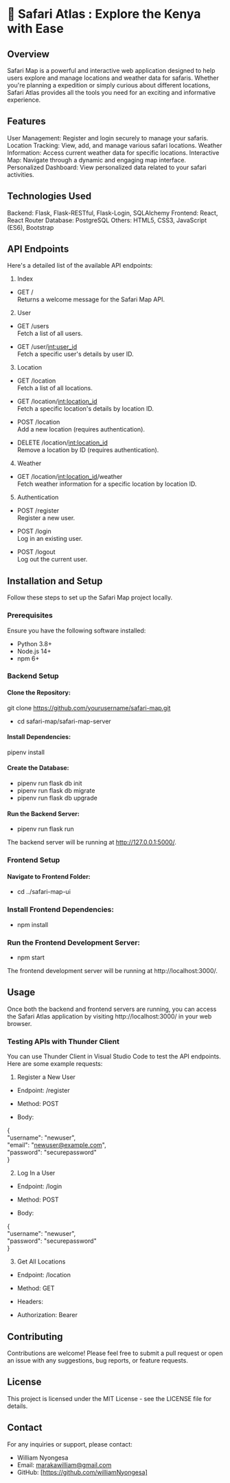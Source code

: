 

# 🦁  Safari Atlas : Explore the Kenya with Ease

## Overview
Safari Map is a powerful and interactive web application designed to help users explore and manage locations and weather data for safaris. Whether you're planning a expedition or simply curious about different locations, Safari Atlas provides all the tools you need for an exciting and informative experience.

## Features
User Management: Register and login securely to manage your safaris.
Location Tracking: View, add, and manage various safari locations.
Weather Information: Access current weather data for specific locations.
Interactive Map: Navigate through a dynamic and engaging map interface.
Personalized Dashboard: View personalized data related to your safari activities.

## Technologies Used
Backend: Flask, Flask-RESTful, Flask-Login, SQLAlchemy
Frontend: React, React Router
Database: PostgreSQL
Others: HTML5, CSS3, JavaScript (ES6), Bootstrap

## API Endpoints
Here's a detailed list of the available API endpoints:

1. Index
- GET /       
Returns a welcome message for the Safari Map API.
2. User
- GET /users  
Fetch a list of all users.  
 
- GET /user/<int:user_id>  
Fetch a specific user's details by user ID.

3. Location
- GET /location  
Fetch a list of all locations.

- GET /location/<int:location_id>  
Fetch a specific location's details by location ID.

- POST /location  
Add a new location (requires authentication).

- DELETE /location/<int:location_id>  
Remove a location by ID (requires authentication).

4. Weather
- GET /location/<int:location_id>/weather  
Fetch weather information for a specific location by location ID.

5. Authentication
- POST /register  
Register a new user.

- POST /login  
Log in an existing user.

- POST /logout  
Log out the current user.

## Installation and Setup
Follow these steps to set up the Safari Map project locally.

### Prerequisites
Ensure you have the following software installed:

- Python 3.8+
- Node.js 14+
- npm 6+

### Backend Setup

#### Clone the Repository:
git clone https://github.com/yourusername/safari-map.git  
- cd safari-map/safari-map-server

#### Install Dependencies:
pipenv install

#### Create the Database:
- pipenv run flask db init  
- pipenv run flask db migrate  
- pipenv run flask db upgrade

#### Run the Backend Server:
- pipenv run flask run  
  
The backend server will be running at http://127.0.0.1:5000/.

### Frontend Setup
#### Navigate to Frontend Folder:
- cd ../safari-map-ui


### Install Frontend Dependencies:
- npm install


### Run the Frontend Development Server:
- npm start


The frontend development server will be running at http://localhost:3000/.

## Usage
Once both the backend and frontend servers are running, you can access the Safari Atlas application by visiting http://localhost:3000/ in your web browser.

### Testing APIs with Thunder Client
You can use Thunder Client in Visual Studio Code to test the API endpoints. Here are some example requests:

1. Register a New User
- Endpoint: /register

- Method: POST

- Body:

 {  
  "username": "newuser",  
  "email": "newuser@example.com",  
  "password": "securepassword"  
}

2. Log In a User
- Endpoint: /login

- Method: POST

- Body:

{  
  "username": "newuser",  
  "password": "securepassword"  
}

3. Get All Locations
- Endpoint: /location

- Method: GET

- Headers:

- Authorization: Bearer <your-token>


## Contributing
Contributions are welcome! Please feel free to submit a pull request or open an issue with any suggestions, bug reports, or feature requests.

## License
This project is licensed under the MIT License - see the LICENSE file for details.

## Contact
For any inquiries or support, please contact:

- William Nyongesa
- Email: marakawilliam@gmail.com
- GitHub: [https://github.com/williamNyongesa]
